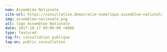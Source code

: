 ```yaml
---
nom: Assemblée Nationale
site-url: https://consultation.democratie-numerique.assemblee-nationale.fr
img: assemblee-nationale.png
alt: logo Assemblée Nationale
date: 2017-10-17 00:00:00 +0000
type: featured
tag-fr: consultation publique
tag-en: public consultation
---
```

